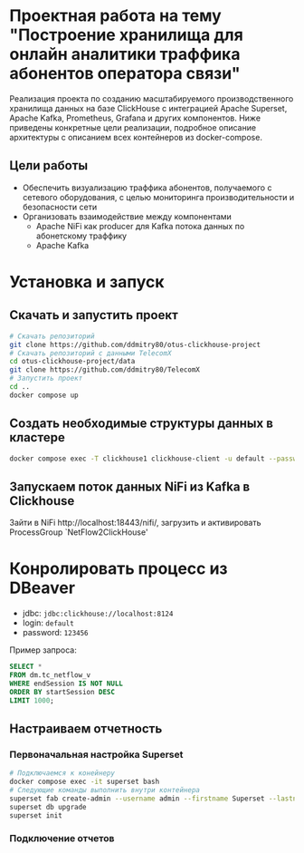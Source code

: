# Проектная работа на тему "Построение хранилища для онлайн аналитики траффика абонентов оператора связи"

Реализация проекта по созданию масштабируемого производственного хранилища данных на базе ClickHouse с интеграцией Apache Superset, Apache Kafka, Prometheus, Grafana и других компонентов. Ниже приведены конкретные цели реализации, подробное описание архитектуры с описанием всех контейнеров из docker-compose.

## Цели работы
- Обеспечить визуализацию траффика абонентов, получаемого с сетевого оборудования, с целью мониторинга производительности и безопасности сети
- Организовать взаимодействие между компонентами
    - Apache NiFi как producer для Kafka потока данных по абонетскому траффику
    - Apache Kafka


# Установка и запуск

## Скачать и запустить проект

```sh
# Скачать репозиторий 
git clone https://github.com/ddmitry80/otus-clickhouse-project
# Скачать репозиторий с данными TelecomX 
cd otus-clickhouse-project/data
git clone https://github.com/ddmitry80/TelecomX
# Запустить проект
cd ..
docker compose up
```

## Создать необходимые структуры данных в кластере

```sh
docker compose exec -T clickhouse1 clickhouse-client -u default --password 123456 < sql/init_pipeline.sql
```

## Запускаем поток данных NiFi из Kafka в Clickhouse

Зайти в NiFi http://localhost:18443/nifi/, загрузить и активировать ProcessGroup `NetFlow2ClickHouse'

# Конролировать процесс из DBeaver

- jdbc: `jdbc:clickhouse://localhost:8124`
- login: `default`
- password: `123456`

Пример запроса:
```sql
SELECT *
FROM dm.tc_netflow_v
WHERE endSession IS NOT NULL
ORDER BY startSession DESC
LIMIT 1000;
```

## Настраиваем отчетность

### Первоначальная настройка Superset

```sh
# Подключаемся к конейнеру
docker compose exec -it superset bash
# Следующие команды выполнить внутри контейнера
superset fab create-admin --username admin --firstname Superset --lastname Admin --email admin@superset.com --password admin
superset db upgrade
superset init
```

### Подключение отчетов
